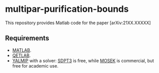 # multipar-purification-bounds

This repository provides Matlab code for the paper [arXiv:21XX.XXXXX]

<!-- ## Structure of repository

* `Data` contains the raw data produced by the simulation.
* `Matlab` contains Matlab code which is used for solving the SDP.
* `Plots` contains the plots generated by the simulation. -->

## Requirements

* [MATLAB](https://www.mathworks.com/products/matlab.html). 
* [QETLAB](https://github.com/nathanieljohnston/QETLAB).
* [YALMIP](https://yalmip.github.io/) with a solver: [SDPT3](https://github.com/SQLP/SDPT3) is free, while [MOSEK](http://cvxr.com/cvx/doc/mosek.html) is commercial, but free for academic use.

